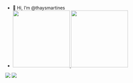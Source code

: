 - 👋 Hi, I’m @thaysmartines
- <div alinhar = "centro">
  <a href="https://github.com/thaysmartines">
  <img height="180em" src="https://github-readme-stats.vercel.app/api?username=thaysmartines&show_icons=true&theme=dark&include_all_commits=true&count_private=true"/>
  <img height="180em" src="https://github-readme-stats.vercel.app/api/top-langs/?username=thaysmartines&layout=compact&langs_count=7&theme=dark"/>
</div>
   <a href="https://www.linkedin.com/in/thays-martines-622161214/" target="_blank"><img src="https://img.shields.io/badge/-LinkedIn-%230077B5?style=for-the-badge&logo=linkedin&logoColor=white" target="_blank"></a>
    <a href="https://www.instagram.com/thaysmartinestm/" target="_blank"><img src="https://icons8.com.br/icon/TEYr8ETaIfBJ/instagram" target="_blank"></a>
  </div>
